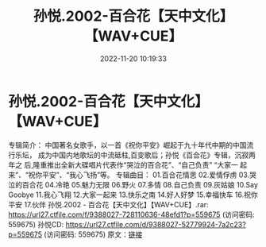 ﻿---
title: 孙悦.2002-百合花【天中文化】【WAV+CUE】
date: 2022-11-20 10:19:33
categories: WAV车载音乐、镜像
tags: 华语中文
---
# 孙悦.2002-百合花【天中文化】【WAV+CUE】

专辑简介：
中国著名女歌手，以一首《祝你平安》崛起于九十年代中期的中国流行乐坛，
成为中国内地歌坛的中流砥柱,百变歌后；孙悦《百合花》专辑，沉寂两年之
后,隆重推出全新大碟唱片代表作“哭泣的百合花”、“自己负责” “大家一
起来”、“祝你平安”、“我心飞扬”等。
专辑曲目：
01.百合花情思
02.爱情俘虏
03.哭泣的百合花
04.冷艳
05.魅力无限
06.野火
07.多情
08.自己负责
09.灰姑娘
10.Say Goobye
11.我心飞翔
12.大家一起来
13.快乐之南
14.好人好梦
15.幸福快车
16.祝你平安
17.伙伴
孙悦.2002 - 百合花【天中文化】【WAV+CUE】.rar: https://url27.ctfile.com/f/9388027-728110636-48efd1?p=559675
(访问密码: 559675)
孙悦CD: https://url27.ctfile.com/d/9388027-52779924-7a2c23?p=559675
(访问密码: 559675)
原文：[链接](https://blog.sina.com.cn/s/blog_1647c7e76010310c6.html)